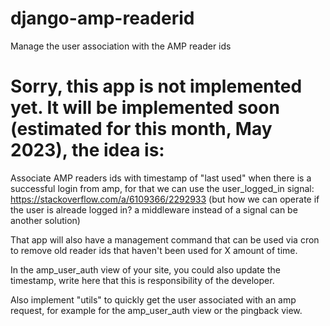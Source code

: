 # django-amp-readerid
Manage the user association with the AMP reader ids

# Sorry, this app is not implemented yet. It will be implemented soon (estimated for this month, May 2023), the idea is:

Associate AMP readers ids with timestamp of "last used" when there is a successful login from amp, for that we can use the user_logged_in signal: https://stackoverflow.com/a/6109366/2292933 (but how we can operate if the user is alreade logged in? a middleware instead of a signal can be another solution)

That app will also have a management command that can be used via cron to remove old reader ids that haven't been used for X amount of time.

In the amp_user_auth view of your site, you could also update the timestamp, write here that this is responsibility of the developer.

Also implement "utils" to quickly get the user associated with an amp request, for example for the amp_user_auth view or the pingback view.
